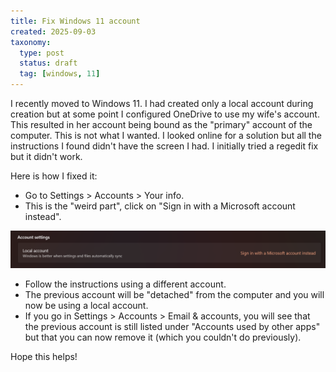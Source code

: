 ```yaml
---
title: Fix Windows 11 account
created: 2025-09-03
taxonomy:
  type: post
  status: draft
  tag: [windows, 11]
---
```


I recently moved to Windows 11.
I had created only a local account during creation but at some point I configured OneDrive to use my wife's account.
This resulted in her account being bound as the "primary" account of the computer.
This is not what I wanted.
I looked online for a solution but all the instructions I found didn't have the screen I had.
I initially tried a regedit fix but it didn't work.

Here is how I fixed it:

* Go to Settings > Accounts > Your info.
* This is the "weird part", click on "Sign in with a Microsoft account instead".

![Fix Windows 11 account](local-account.png)

* Follow the instructions using a different account.
* The previous account will be "detached" from the computer and you will now be using a local account.
* If you go in Settings > Accounts > Email & accounts, you will see that the previous account is still listed under "Accounts used by other apps" but that you can now remove it (which you couldn't do previously).

Hope this helps!
